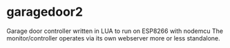 # garagedoor2
Garage door controller written in LUA to run on ESP8266 with nodemcu
The monitor/controller operates via its own webserver more or less standalone.
